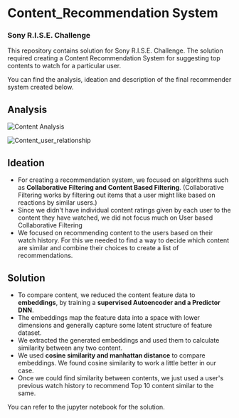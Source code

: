 # Content_Recommendation System
### Sony R.I.S.E. Challenge

This repository contains solution for Sony R.I.S.E. Challenge. The solution required creating a Content Recommendation System for suggesting top contents to watch for a particular user.

You can find the analysis, ideation and description of the final recommender system created below.

## Analysis

![Content Analysis](https://user-images.githubusercontent.com/25738903/160467681-aa3d910e-6072-4c13-b906-f8ae8d31e67b.PNG)


![Content_user_relationship](https://user-images.githubusercontent.com/25738903/160467740-49ec447f-0c68-4584-9e1e-9e7f85df7725.PNG)

## Ideation
- For creating a recommendation system, we focused on algorithms such as **Collaborative Filtering and Content Based Filtering**. (Collaborative Filtering works by filtering out items that a user might like based on reactions by similar users.)
- Since we didn't have individual content ratings given by each user to the content they have watched, we did not focus much on User based Collaborative Filtering
- We focused on recommending content to the users based on their watch history. For this we needed to find a way to decide which content are similar and combine their choices to create a list of recommendations.

## Solution
- To compare content, we reduced the content feature data to **embeddings**, by training a **supervised Autoencoder and a Predictor DNN**.
- The embeddings map the feature data into a space with lower dimensions and generally capture some latent structure of feature dataset.
- We extracted the generated embeddings and used them to calculate similarity between any two content.
- We used **cosine similarity and manhattan distance** to compare embeddings. We found cosine similarity to work a little better in our case.
- Once we could find similarity between contents, we just used a user's previous watch history to recommend Top 10 content similar to the same.

You can refer to the jupyter notebook for the solution.

